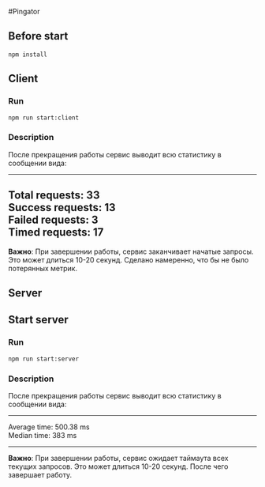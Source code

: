 #Pingator

## Before start
`npm install`

## Client

### Run
`npm run start:client`

### Description
После прекращения работы сервис выводит всю статистику в сообщении вида:<br>

----------------------
Total requests: 33<br>
Success requests: 13<br>
Failed requests: 3<br>
Timed requests: 17<br>
----------------------
<b>Важно</b>: При завершении работы, сервис заканчивает начатые запросы. Это может длиться 10-20 секунд.
Сделано намеренно, что бы не было потерянных метрик.

## Server

## Start server

### Run

`npm run start:server`

### Description
После прекращения работы сервис выводит всю статистику в сообщении вида:<br>

----------------------
Average time: 500.38 ms<br>
Median time: 383 ms<br>

----------------------
<b>Важно</b>: При завершении работы, сервис  ожидает таймаута всех текущих запросов. Это может длиться 10-20 секунд.
После чего завершает работу.
